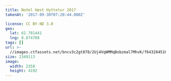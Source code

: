 ```yaml
---
title: NoVel Høst Hyttetur 2017
takenAt: '2017-09-30T07:20:44.000Z'

license: CC BY-ND 3.0
geo:
  lat: 62.781441
  lng: 8.874788
tags: []
url: >-
  //images.ctfassets.net/bncv3c2gt878/2Uj4VqWMMqBobzmal7MhvK/f643284516e420fe4393eb52b85635ea/novel-hst-hyttetur-2017_37437023631_o
size: 2349113
image:
  width: 2358
  height: 4192
---
```

